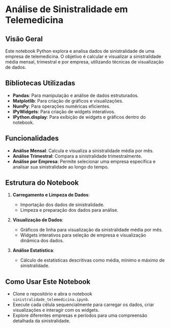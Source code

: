 # Análise de Sinistralidade em Telemedicina

## Visão Geral

Este notebook Python explora e analisa dados de sinistralidade de uma empresa de telemedicina. O objetivo é calcular e visualizar a sinistralidade média mensal, trimestral e por empresa, utilizando técnicas de visualização de dados.

## Bibliotecas Utilizadas

- **Pandas**: Para manipulação e análise de dados estruturados.
- **Matplotlib**: Para criação de gráficos e visualizações.
- **NumPy**: Para operações numéricas eficientes.
- **IPyWidgets**: Para criação de widgets interativos.
- **IPython.display**: Para exibição de widgets e gráficos dentro do notebook.

## Funcionalidades

- **Análise Mensal**: Calcula e visualiza a sinistralidade média por mês.
- **Análise Trimestral**: Compara a sinistralidade trimestralmente.
- **Análise por Empresa**: Permite selecionar uma empresa específica e analisar sua sinistralidade ao longo do tempo.

## Estrutura do Notebook

1. **Carregamento e Limpeza de Dados**:
   - Importação dos dados de sinistralidade.
   - Limpeza e preparação dos dados para análise.

2. **Visualização de Dados**:
   - Gráficos de linha para visualização da sinistralidade média por mês.
   - Widgets interativos para seleção de empresa e visualização dinâmica dos dados.

3. **Análise Estatística**:
   - Cálculo de estatísticas descritivas como média, mínimo e máximo de sinistralidade.

## Como Usar Este Notebook

- Clone o repositório e abra o notebook `sinistralidade_telemedicina.ipynb`.
- Execute cada célula sequencialmente para carregar os dados, criar visualizações e interagir com os widgets.
- Explore diferentes empresas e períodos para uma compreensão detalhada da sinistralidade.

